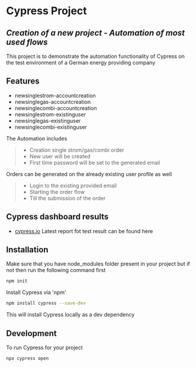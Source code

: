 # Cypress Project
## _Creation of a new project - Automation of most used flows_

This project is to demonstrate the automation functionality of Cypress
on the test environment of a German energy providing company

## Features

- newsinglestrom-accountcreation
- newsinglegas-accountcreation
- newsinglecombi-accountcreation
- newsinglestrom-existinguser
- newsinglegas-existinguser
- newsinglecombi-existinguser

The Automation includes
> - Creation single strom/gas/combi order
> - New user will be created
> - First time password will be set to the generated email

Orders can be generated on the already existing user profile as well
> - Login to the existing provided email
> - Starting the order flow
> - Till the submission of the order

## Cypress dashboard results
- [cypress.io](https://dashboard.cypress.io/projects/vxdxpq/runs/5/overview) Latest report fot test result can be found here

## Installation
Make sure that you have node_modules folder present in your project but if not then run the following command first
```sh
npm init
```
Install Cypress via 'npm'
```sh
npm install cypress --save-dev
```
This will install Cypress locally as a dev dependency

## Development
To run Cypress for your project
```sh
npx cypress open
```